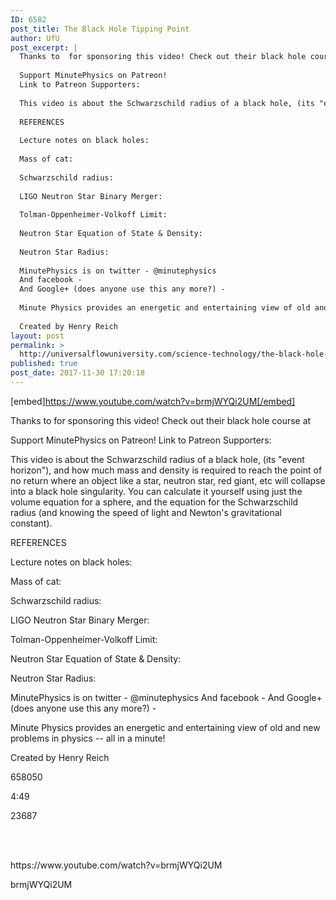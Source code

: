 ```yaml
---
ID: 6582
post_title: The Black Hole Tipping Point
author: UfU
post_excerpt: |
  Thanks to  for sponsoring this video! Check out their black hole course at
  
  Support MinutePhysics on Patreon!
  Link to Patreon Supporters:
  
  This video is about the Schwarzschild radius of a black hole, (its "event horizon"), and how much mass and density is required to reach the point of no return where an object like a star, neutron star, red giant, etc will collapse into a black hole singularity. You can calculate it yourself using just the volume equation for a sphere, and the equation for the Schwarzschild radius (and knowing the speed of light and Newton's gravitational constant).
  
  REFERENCES
  
  Lecture notes on black holes:
  
  Mass of cat:
  
  Schwarzschild radius:
  
  LIGO Neutron Star Binary Merger:
  
  Tolman-Oppenheimer-Volkoff Limit:
  
  Neutron Star Equation of State & Density:
  
  Neutron Star Radius:
  
  MinutePhysics is on twitter - @minutephysics
  And facebook -
  And Google+ (does anyone use this any more?) -
  
  Minute Physics provides an energetic and entertaining view of old and new problems in physics -- all in a minute!
  
  Created by Henry Reich
layout: post
permalink: >
  http://universalflowuniversity.com/science-technology/the-black-hole-tipping-point/
published: true
post_date: 2017-11-30 17:20:18
---
```

[embed]https://www.youtube.com/watch?v=brmjWYQi2UM[/embed]<br>
<p>Thanks to  for sponsoring this video! Check out their black hole course at 

Support MinutePhysics on Patreon! 
Link to Patreon Supporters: 

This video is about the Schwarzschild radius of a black hole, (its "event horizon"), and how much mass and density is required to reach the point of no return where an object like a star, neutron star, red giant, etc will collapse into a black hole singularity. You can calculate it yourself using just the volume equation for a sphere, and the equation for the Schwarzschild radius (and knowing the speed of light and Newton's gravitational constant).

REFERENCES

Lecture notes on black holes: 

Mass of cat: 

Schwarzschild radius: 

LIGO Neutron Star Binary Merger: 

Tolman-Oppenheimer-Volkoff Limit: 

Neutron Star Equation of State & Density: 

Neutron Star Radius: 

MinutePhysics is on twitter - @minutephysics
And facebook - 
And Google+ (does anyone use this any more?) - 

Minute Physics provides an energetic and entertaining view of old and new problems in physics -- all in a minute!

Created by Henry Reich</p>
<p>658050</p>
<p>4:49</p>
<p>23687</p>
<br></br>
<p>https://www.youtube.com/watch?v=brmjWYQi2UM</p>
<p>brmjWYQi2UM</p>